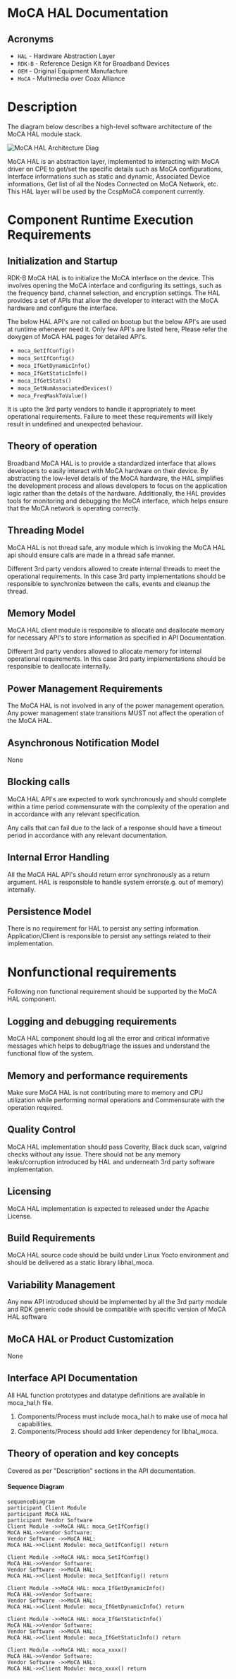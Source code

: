 # MoCA HAL Documentation

## Acronyms

- `HAL` \- Hardware Abstraction Layer
- `RDK-B` \- Reference Design Kit for Broadband Devices
- `OEM` \- Original Equipment Manufacture
- `MoCA` \- Multimedia over Coax Alliance

# Description

The diagram below describes a high-level software architecture of the MoCA HAL module stack.

![MoCA HAL Architecture Diag](images/MoCA_HAL_Architecture.png)

MoCA HAL is an abstraction layer, implemented to interacting with MoCA driver on CPE to get/set the specific details such as MoCA configurations, Interface informations such as static and dynamic, Associated Device informations, Get list of all the Nodes Connected on MoCA Network, etc. This HAL layer will be used by the CcspMoCA component currently.

# Component Runtime Execution Requirements

## Initialization and Startup

RDK-B MoCA HAL is to initialize the MoCA interface on the device. This involves opening the MoCA interface and configuring its settings, such as the frequency band, channel selection, and encryption settings. The HAL provides a set of APIs that allow the developer to interact with the MoCA hardware and configure the interface.

The below HAL API's are not called on bootup but the below API's are used at runtime whenever need it. Only few API's are listed here, Please refer the doxygen of MoCA HAL pages for detailed API's.

- `moca_GetIfConfig()`
- `moca_SetIfConfig()`
- `moca_IfGetDynamicInfo()`
- `moca_IfGetStaticInfo()`
- `moca_IfGetStats()`
- `moca_GetNumAssociatedDevices()`
- `moca_FreqMaskToValue()`

It is upto the 3rd party vendors to handle it appropriately to meet operational requirements. Failure to meet these requirements will likely result in undefined and unexpected behaviour.

## Theory of operation

Broadband MoCA HAL is to provide a standardized interface that allows developers to easily interact with MoCA hardware on their device. By abstracting the low-level details of the MoCA hardware, the HAL simplifies the development process and allows developers to focus on the application logic rather than the details of the hardware. Additionally, the HAL provides tools for monitoring and debugging the MoCA interface, which helps ensure that the MoCA network is operating correctly.

## Threading Model

MoCA HAL is not thread safe, any module which is invoking the MoCA HAL api should ensure calls are made in a thread safe manner.

Different 3rd party vendors allowed to create internal threads to meet the operational requirements. In this case 3rd party implementations
should be responsible to synchronize between the calls, events and cleanup the thread.

## Memory Model

MoCA HAL client module is responsible to allocate and deallocate memory for necessary API's to store information as specified in API Documentation.

Different 3rd party vendors allowed to allocate memory for internal operational requirements. In this case 3rd party implementations should be responsible to deallocate internally.

## Power Management Requirements

The MoCA HAL is not involved in any of the power management operation. Any power management state transitions MUST not affect the operation of the MoCA HAL.

## Asynchronous Notification Model
None

## Blocking calls

MoCA HAL API's are expected to work synchronously and should complete within a time period commensurate with the complexity of the operation and in accordance with any relevant specification.

Any calls that can fail due to the lack of a response should have a timeout period in accordance with any relevant documentation.

## Internal Error Handling

All the MoCA HAL API's should return error synchronously as a return argument. HAL is responsible to handle system errors(e.g. out of memory) internally.

## Persistence Model

There is no requirement for HAL to persist any setting information. Application/Client is responsible to persist any settings related to their implementation.

# Nonfunctional requirements

Following non functional requirement should be supported by the MoCA HAL component.

## Logging and debugging requirements

MoCA HAL component should log all the error and critical informative messages which helps to debug/triage the issues and understand the functional flow of the system.

## Memory and performance requirements

Make sure MoCA HAL is not contributing more to memory and CPU utilization while performing normal operations and Commensurate with the operation required.

## Quality Control

MoCA HAL implementation should pass Coverity, Black duck scan, valgrind checks without any issue. There should not be any memory leaks/corruption introduced by HAL and underneath 3rd party software implementation.

## Licensing

MoCA HAL implementation is expected to released under the Apache License.

## Build Requirements

MoCA HAL source code should be build under Linux Yocto environment and should be delivered as a static library libhal_moca.

## Variability Management

Any new API introduced should be implemented by all the 3rd party module and RDK generic code should be compatible with specific version of MoCA HAL software

## MoCA HAL or Product Customization

None

## Interface API Documentation

All HAL function prototypes and datatype definitions are available in moca_hal.h file.

1. Components/Process must include moca_hal.h to make use of moca hal capabilities.
2. Components/Process should add linker dependency for libhal_moca.

## Theory of operation and key concepts

Covered as per "Description" sections in the API documentation.

#### Sequence Diagram

```mermaid
sequenceDiagram
participant Client Module
participant MoCA HAL
participant Vendor Software
Client Module ->>MoCA HAL: moca_GetIfConfig()
MoCA HAL->>Vendor Software: 
Vendor Software ->>MoCA HAL: 
MoCA HAL->>Client Module: moca_GetIfConfig() return

Client Module ->>MoCA HAL: moca_SetIfConfig()
MoCA HAL->>Vendor Software: 
Vendor Software ->>MoCA HAL: 
MoCA HAL->>Client Module: moca_SetIfConfig() return

Client Module ->>MoCA HAL: moca_IfGetDynamicInfo()
MoCA HAL->>Vendor Software: 
Vendor Software ->>MoCA HAL: 
MoCA HAL->>Client Module: moca_IfGetDynamicInfo() return

Client Module ->>MoCA HAL: moca_IfGetStaticInfo()
MoCA HAL->>Vendor Software: 
Vendor Software ->>MoCA HAL: 
MoCA HAL->>Client Module: moca_IfGetStaticInfo() return

Client Module ->>MoCA HAL: moca_xxxx()
MoCA HAL->>Vendor Software: 
Vendor Software ->>MoCA HAL: 
MoCA HAL->>Client Module: moca_xxxx() return
```
